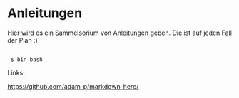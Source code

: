 # Anleitungen

Hier wird es ein Sammelsorium von Anleitungen geben. 
Die ist auf jeden Fall der Plan :)

<html>
    <Head>
    </Head>

<code>
 $ bin bash
</code>
</html>


Links: 

https://github.com/adam-p/markdown-here/